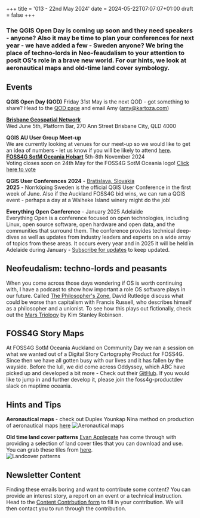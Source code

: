 +++
title = '013 - 22nd May 2024'
date = 2024-05-22T07:07:07+01:00
draft = false
+++

### The QGIS Open Day is coming up soon and they need speakers - anyone? Also it may be time to plan your conferences for next year - we have added a few - Sweden anyone? We bring the place of techno-lords in Neo-feaudalism to your attention to posit OS's role in a brave new world. For our hints, we look at aeronautical maps and old-time land cover symbology.  

## Events
**QGIS Open Day (QOD)**
Friday 31st May is the next QOD - got something to share? Head to the [QOD page](
https://github.com/qgis/QGIS/wiki/QOD-Events) and email Amy (amy@kartoza.com)  

**[Brisbane Geospatial Network](https://www.eventbrite.com.au/e/brisbane-geospatial-network-bgn-wednesday-5th-of-june-2024-tickets-908019228957?aff=erelexpmlt)**   
Wed June 5th, Platform Bar,  270 Ann Street Brisbane City, QLD 4000  

**QGIS AU User Group Meet-up**  
We are currently looking at venues for our meet-up so we would like to get an idea of numbers - let us know if you will be likely to attend [here](https://forms.gle/zvg1UeKqXU1ijQR37).  
**[FOSS4G SotM Oceania Hobart](https://2024.foss4g-oceania.org/)** 5th-8th November 2024  
Voting closes soon on 24th May for the FOSS4G SotM Oceania logo! [Click here to vote](https://064rp.mjt.lu/lnk/AUgAAEBZYdwAAc3L6kwAANSWe8QAAYCtMnwAnMIzACBIrgBmQVgrhPcEWBGOQ7OwOqXDGWS4MwAebAc/2/INnCFjK21fpkf5WJs1WmqA/aHR0cHM6Ly9kb2NzLmdvb2dsZS5jb20vZm9ybXMvZC9lLzFGQUlwUUxTZUNzYmdubnRiS0tXNnN0V0xpaThFMVh1RnU3enNELVliMFI2RnRZaXF0S3JoVnNnL3ZpZXdmb3Jt)  

**QGIS User Conferences**
**2024** - [Bratislava, Slovakia](https://uc2024.qgis.sk/)  
**2025** - Norrköping Sweden is the official QGIS User Conference in the first week of June. Also if the Auckland FOSS4G bid wins, we can run a QGIS event - perhaps a day at a Waiheke Island winery might do the job!  

**Everything Open Conference** - January 2025 Adelaide  
Everything Open is a conference focused on open technologies, including  Linux, open source software, open hardware and open data, and the  communities that surround them. The conference provides technical deep-dives as well as updates  from industry leaders and experts on a wide array of topics from these  areas. It occurs every year and in 2025 it will be held in Adelaide during January - [Subscribe for updates](https://www.linkedin.com/showcase/everythingopen/) to keep updated.   

## Neofeudalism: techno-lords and peasants
When you come across those days wondering if OS is worth continuing with, I have a podcast to show how important a role OS software plays in our future. Called [The Philosopher's Zone](https://www.abc.net.au/listen/programs/philosopherszone/neofeudalism-techno-lords-and-peasants/103744328), David Rutledge discuss what could be worse than capitalism with Francis Russell, who describes himself as a philosopher and a unionist.
To see how this plays out fictionally, check out the [Mars Triology](https://www.kimstanleyrobinson.info/content/mars-trilogy) by Kim Stanley Robinson.  

## FOSS4G Story Maps
At FOSS4G SotM Oceania Auckland on Community Day we ran a session on what we wanted out of a Digital Story Cartography Product for FOSS4G. Since then we have all gotten busy with our lives and it has fallen by the wayside. Before the lull, we did come across Oddyssey, which ABC have picked up and developed a bit more - Check out their [GitHub](https://github.com/abcnews/odyssey). If you would like to jump in and further develop it, please join the foss4g-productdev slack on maptime oceania. 

## Hints and Tips
**Aeronautical maps** - check out Duplex Younkap Nina method on production of aeronautical maps [here](https://www.linkedin.com/posts/duplex-younkap-nina-engineer_airabrtrafficabrcontrol-asecna-geospatialabrengineering-activity-7198661608997314560-s2hl?utm_source=share&utm_medium=member_desktop)
![Aeronautical maps](/images/aero.png?w=500)  


**Old time land cover patterns**
[Evan Applegate](https://www.linkedin.com/posts/evan-applegate_maps-cartography-activity-7193950269175484416-8qG8?utm_source=share&utm_medium=member_desktop) has come through with providing a selection of land cover tiles that you can download and use.  
You can grab these tiles from [here](https://www.dropbox.com/scl/fi/uxz3kajzc9vuwbn1qfidw/carto_patterns.ai?rlkey=tch363dk5agj8qydxayjjgnbj&dl=0).  
![Landcover patterns](/images/landcover.png?w=500)  


## Newsletter Content
Finding these emails boring and want to contribute some content? You can provide an interest story, a report on an event or a technical instruction. Head to the [Content Contrbution form](https://forms.gle/2DPXq5Y8wqnc7KhS8) to fill in your contribution. We will then contact you to run through the contribution. 
